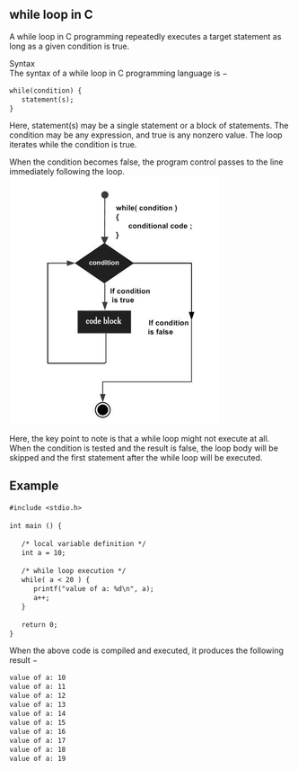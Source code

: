 ## while loop in C
A while loop in C programming repeatedly executes a target statement as long as a given condition is true.

Syntax  
The syntax of a while loop in C programming language is −  
```
while(condition) {
   statement(s);
}
```
Here, statement(s) may be a single statement or a block of statements. The condition may be any expression, and true is any nonzero value. The loop iterates while the condition is true.

When the condition becomes false, the program control passes to the line immediately following the loop.  
![w1](w1.png?raw=true "w1")  

Here, the key point to note is that a while loop might not execute at all. When the condition is tested and the result is false, the loop body will be skipped and the first statement after the while loop will be executed.  

## Example
```
#include <stdio.h>
 
int main () {

   /* local variable definition */
   int a = 10;

   /* while loop execution */
   while( a < 20 ) {
      printf("value of a: %d\n", a);
      a++;
   }
 
   return 0;
}
```
When the above code is compiled and executed, it produces the following result −
```
value of a: 10
value of a: 11
value of a: 12
value of a: 13
value of a: 14
value of a: 15
value of a: 16
value of a: 17
value of a: 18
value of a: 19
```
